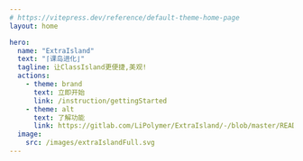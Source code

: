```yaml
---
# https://vitepress.dev/reference/default-theme-home-page
layout: home

hero:
  name: "ExtraIsland"
  text: "⌈课岛进化⌋"
  tagline: 让ClassIsland更便捷,美观!
  actions:
    - theme: brand
      text: 立即开始
      link: /instruction/gettingStarted
    - theme: alt
      text: 了解功能
      link: https://gitlab.com/LiPolymer/ExtraIsland/-/blob/master/README.md
  image:
    src: /images/extraIslandFull.svg
---
```

